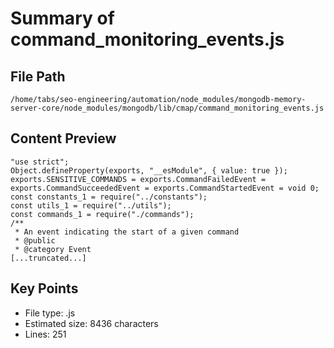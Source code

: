 # Summary of command_monitoring_events.js
  
## File Path
`/home/tabs/seo-engineering/automation/node_modules/mongodb-memory-server-core/node_modules/mongodb/lib/cmap/command_monitoring_events.js`

## Content Preview
```
"use strict";
Object.defineProperty(exports, "__esModule", { value: true });
exports.SENSITIVE_COMMANDS = exports.CommandFailedEvent = exports.CommandSucceededEvent = exports.CommandStartedEvent = void 0;
const constants_1 = require("../constants");
const utils_1 = require("../utils");
const commands_1 = require("./commands");
/**
 * An event indicating the start of a given command
 * @public
 * @category Event
[...truncated...]
```

## Key Points
- File type: .js
- Estimated size: 8436 characters
- Lines: 251

